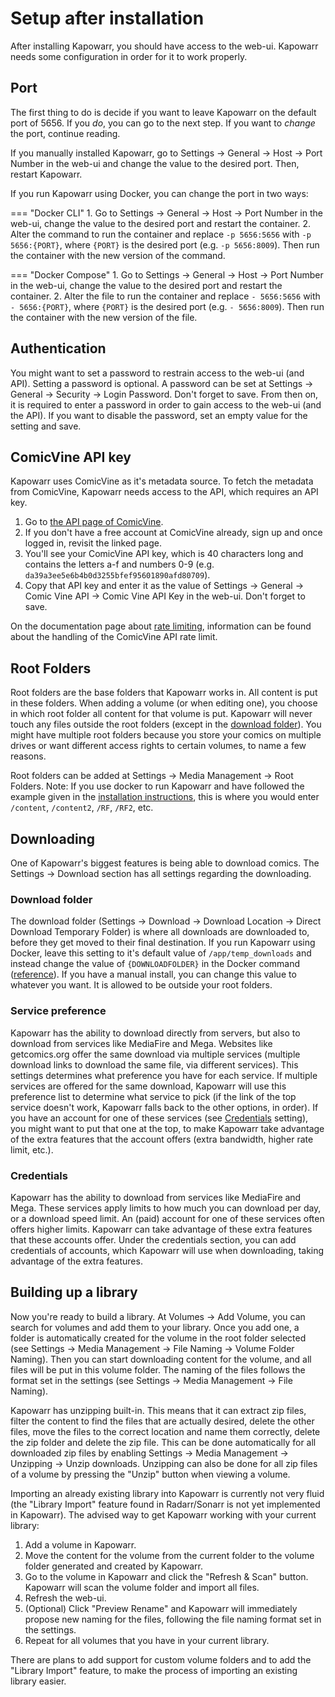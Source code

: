# Setup after installation

After installing Kapowarr, you should have access to the web-ui. Kapowarr needs some configuration in order for it to work properly.

## Port
The first thing to do is decide if you want to leave Kapowarr on the default port of 5656. If you _do_, you can go to the next step. If you want to _change_ the port, continue reading.

If you manually installed Kapowarr, go to Settings -> General -> Host -> Port Number in the web-ui and change the value to the desired port. Then, restart Kapowarr.

If you run Kapowarr using Docker, you can change the port in two ways:

=== "Docker CLI"
	1. Go to Settings -> General -> Host -> Port Number in the web-ui, change the value to the desired port and restart the container.
	2. Alter the command to run the container and replace `-p 5656:5656` with `-p 5656:{PORT}`, where `{PORT}` is the desired port (e.g. `-p 5656:8009`). Then run the container with the new version of the command.

=== "Docker Compose"
	1. Go to Settings -> General -> Host -> Port Number in the web-ui, change the value to the desired port and restart the container.
	2. Alter the file to run the container and replace `- 5656:5656` with `- 5656:{PORT}`, where `{PORT}` is the desired port (e.g. `- 5656:8009`). Then run the container with the new version of the file.

## Authentication
You might want to set a password to restrain access to the web-ui (and API). Setting a password is optional. A password can be set at Settings -> General -> Security -> Login Password. Don't forget to save. From then on, it is required to enter a password in order to gain access to the web-ui (and the API). If you want to disable the password, set an empty value for the setting and save.

## ComicVine API key
Kapowarr uses ComicVine as it's metadata source. To fetch the metadata from ComicVine, Kapowarr needs access to the API, which requires an API key.

1. Go to [the API page of ComicVine](https://comicvine.gamespot.com/api/).
2. If you don't have a free account at ComicVine already, sign up and once logged in, revisit the linked page.
3. You'll see your ComicVine API key, which is 40 characters long and contains the letters a-f and numbers 0-9 (e.g. `da39a3ee5e6b4b0d3255bfef95601890afd80709`).
4. Copy that API key and enter it as the value of Settings -> General -> Comic Vine API -> Comic Vine API Key in the web-ui. Don't forget to save.

On the documentation page about [rate limiting](./rate_limiting.md), information can be found about the handling of the ComicVine API rate limit.

## Root Folders
Root folders are the base folders that Kapowarr works in. All content is put in these folders. When adding a volume (or when editing one), you choose in which root folder all content for that volume is put. Kapowarr will never touch any files outside the root folders (except in the [download folder](#download-folder)). You might have multiple root folders because you store your comics on multiple drives or want different access rights to certain volumes, to name a few reasons.

Root folders can be added at Settings -> Media Management -> Root Folders. Note: If you use docker to run Kapowarr and have followed the example given in the [installation instructions](./installation.md#docker), this is where you would enter `/content`, `/content2`, `/RF`, `/RF2`, etc.

## Downloading
One of Kapowarr's biggest features is being able to download comics. The Settings -> Download section has all settings regarding the downloading.

### Download folder
The download folder (Settings -> Download -> Download Location -> Direct Download Temporary Folder) is where all downloads are downloaded to, before they get moved to their final destination. If you run Kapowarr using Docker, leave this setting to it's default value of `/app/temp_downloads` and instead change the value of `{DOWNLOADFOLDER}` in the Docker command ([reference](./installation.md#docker)). If you have a manual install, you can change this value to whatever you want. It is allowed to be outside your root folders.

### Service preference
Kapowarr has the ability to download directly from servers, but also to download from services like MediaFire and Mega. Websites like getcomics.org offer the same download via multiple services (multiple download links to download the same file, via different services). This settings determines what preference you have for each service. If multiple services are offered for the same download, Kapowarr will use this preference list to determine what service to pick (if the link of the top service doesn't work, Kapowarr falls back to the other options, in order). If you have an account for one of these services (see [Credentials](#credentials) setting), you might want to put that one at the top, to make Kapowarr take advantage of the extra features that the account offers (extra bandwidth, higher rate limit, etc.).

### Credentials
Kapowarr has the ability to download from services like MediaFire and Mega. These services apply limits to how much you can download per day, or a download speed limit. An (paid) account for one of these services often offers higher limits. Kapowarr can take advantage of these extra features that these accounts offer. Under the credentials section, you can add credentials of accounts, which Kapowarr will use when downloading, taking advantage of the extra features. 

## Building up a library
Now you're ready to build a library. At Volumes -> Add Volume, you can search for volumes and add them to your library. Once you add one, a folder is automatically created for the volume in the root folder selected (see Settings -> Media Management -> File Naming -> Volume Folder Naming). Then you can start downloading content for the volume, and all files will be put in this volume folder. The naming of the files follows the format set in the settings (see Settings -> Media Management -> File Naming).

Kapowarr has unzipping built-in. This means that it can extract zip files, filter the content to find the files that are actually desired, delete the other files, move the files to the correct location and name them correctly, delete the zip folder and delete the zip file. This can be done automatically for all downloaded zip files by enabling Settings -> Media Management -> Unzipping -> Unzip downloads. Unzipping can also be done for all zip files of a volume by pressing the "Unzip" button when viewing a volume.

Importing an already existing library into Kapowarr is currently not very fluid (the "Library Import" feature found in Radarr/Sonarr is not yet implemented in Kapowarr). The advised way to get Kapowarr working with your current library:

1. Add a volume in Kapowarr.
2. Move the content for the volume from the current folder to the volume folder generated and created by Kapowarr.
3. Go to the volume in Kapowarr and click the "Refresh & Scan" button. Kapowarr will scan the volume folder and import all files.
4. Refresh the web-ui.
5. (Optional) Click "Preview Rename" and Kapowarr will immediately propose new naming for the files, following the file naming format set in the settings.
6. Repeat for all volumes that you have in your current library.

There are plans to add support for custom volume folders and to add the "Library Import" feature, to make the process of importing an existing library easier.
